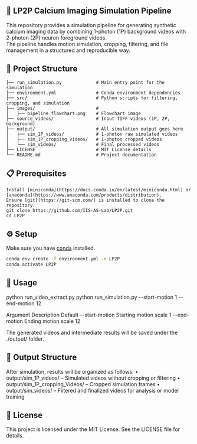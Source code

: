 ## 🧪 LP2P Calcium Imaging Simulation Pipeline
This repository provides a simulation pipeline for generating synthetic calcium imaging data by combining 1-photon (1P) background videos with 2-photon (2P) neuron foreground videos.  
The pipeline handles motion simulation, cropping, filtering, and file management in a structured and reproducible way.


## 📁 Project Structure
```
├── run_simulation.py             # Main entry point for the simulation
├── environment.yml               # Conda environment dependencies
├── src/                          # Python scripts for filtering, cropping, and simulation
├── images/                       # 
│   ├── pipeline_flowchart.png	  # Flowchart image
├── source_videos/                # Input TIFF videos (1P, 2P, background)
├── output/                       # All simulation output goes here
│   ├── sim_1P_videos/            # 1-photon raw simulated videos
│   ├── sim_1P_cropping_videos/   # 1-photon cropped videos
│   └── sim_videos/               # Final processed videos
├── LICENSE                 	  # MIT License details
└── README.md                     # Project documentation
```

## 📋 Prerequisites
```
Install [miniconda](https://docs.conda.io/en/latest/miniconda.html) or [anaconda](https://www.anaconda.com/products/distribution).
Ensure [git](https://git-scm.com/) is installed to clone the repository.
git clone https://github.com/IIS-AS-Lab/LP2P.git
cd LP2P
```

## ⚙️ Setup
Make sure you have [conda](https://docs.conda.io/) installed.

```bash
conda env create -f environment.yml -n LP2P
conda activate LP2P
```


## 🚀 Usage
python run_video_extract.py
python run_simulation.py --start-motion 1 --end-motion 12

Argument			Description					Default
--start-motion		Starting motion scale		1
--end-motion		Ending motion scale 		12

The generated videos and intermediate results will be saved under the ./output/ folder.


## 🧪 Output Structure
After simulation, results will be organized as follows:
	•	output/sim_1P_videos/ – Simulated videos without cropping or filtering
	•	output/sim_1P_cropping_Videos/ – Cropped simulation frames
	•	output/sim_videos/ – Filtered and finalized videos for analysis or model training


## 📜 License
This project is licensed under the MIT License. See the LICENSE file for details.

